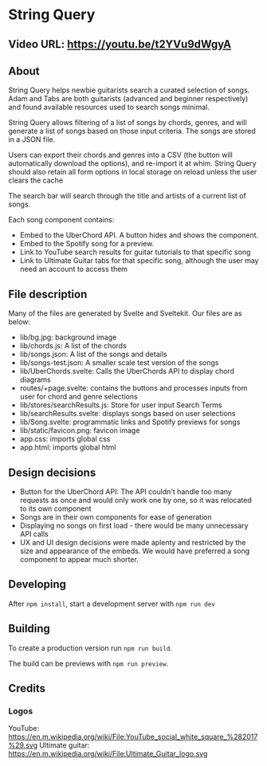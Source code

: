 # String Query

## Video URL: https://youtu.be/t2YVu9dWgyA

## About

String Query helps newbie guitarists search a curated selection of songs. Adam and Tabs are both guitarists (advanced and beginner respectively) and found available resources used to search songs minimal. 

String Query allows filtering of a list of songs by chords, genres, and will generate a list of songs based on those input criteria. The songs are stored in a JSON file.

Users can export their chords and genres into a CSV (the button will automatically download the options), and re-import it at whim. String Query should also retain all form options in local storage on reload unless the user clears the cache

The search bar will search through the title and artists of a current list of songs.

Each song component contains:
- Embed to the UberChord API. A button hides and shows the component.
- Embed to the Spotify song for a preview.
- Link to YouTube search results for guitar tutorials to that specific song
- Link to Ultimate Guitar tabs for that specific song, although the user may need an account to access them

## File description

Many of the files are generated by Svelte and Sveltekit. Our files are as below:
- lib/bg.jpg: background image
- lib/chords.js: A list of the chords
- lib/songs.json: A list of the songs and details
- lib/songs-test.json: A smaller scale test version of the songs
- lib/UberChords.svelte: Calls the UberChords API to display chord diagrams
- routes/+page.svelte: contains the buttons and processes inputs from user for chord and genre selections
- lib/stores/searchResults.js: Store for user input Search Terms
- lib/searchResults.svelte: displays songs based on user selections
- lib/Song.svelte: programmatic links and Spotify previews for songs
- lib/static/favicon.png: favicon image
- app.css: imports global css
- app.html: imports global html


## Design decisions

- Button for the UberChord API: The API couldn't handle too many requests as once and would only work one by one, so it was relocated to its own component
- Songs are in their own components for ease of generation
- Displaying no songs on first load - there would be many unnecessary API calls
- UX and UI design decisions were made aplenty and restricted by the size and appearance of the embeds. We would have preferred a song component to appear much shorter.

## Developing

After `npm install`, start a development server with `npm run dev`

## Building

To create a production version run `npm run build`.

The build can be previews with `npm run preview`.


## Credits

### Logos

YouTube: https://en.m.wikipedia.org/wiki/File:YouTube_social_white_square_%282017%29.svg
Ultimate guitar: https://en.m.wikipedia.org/wiki/File:Ultimate_Guitar_logo.svg
